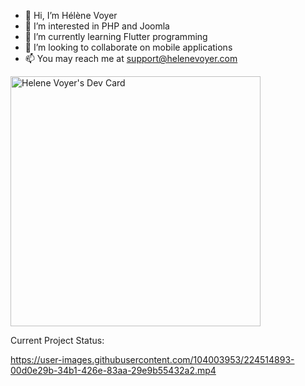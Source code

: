- 👋 Hi, I’m Hélène Voyer
- 👀 I’m interested in PHP and Joomla
- 🌱 I’m currently learning Flutter programming
- 💞️ I’m looking to collaborate on mobile applications 
- 📫 You may reach me at support@helenevoyer.com
 
<!---
hlnvoyer/hlnvoyer is a ✨ special ✨ repository because its `README.md` (this file) appears on your GitHub profile.
You can click the Preview link to take a look at your changes.
--->
<a href="https://app.daily.dev/techladywriter"><img src="https://api.daily.dev/devcards/0ea429d3c3b74f35a3840bedd0e6064f.png?r=e65" width="400" alt="Helene Voyer's Dev Card"/></a>

Current Project Status:

https://user-images.githubusercontent.com/104003953/224514893-00d0e29b-34b1-426e-83aa-29e9b55432a2.mp4

